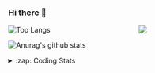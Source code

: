### Hi there 👋

<!--
**tao8687/tao8687** is a ✨ _special_ ✨ repository because its `README.md` (this file) appears on your GitHub profile.

Here are some ideas to get you started:

- 🔭 I’m currently working on ...
- 🌱 I’m currently learning ...
- 👯 I’m looking to collaborate on ...
- 🤔 I’m looking for help with ...
- 💬 Ask me about ...
- 📫 How to reach me: ...
- 😄 Pronouns: ...
- ⚡ Fun fact: ...
-->

<img align='right' src="https://media.giphy.com/media/M9gbBd9nbDrOTu1Mqx/giphy.gif" width="240">

  
![Top Langs](https://github-readme-stats.vercel.app/api/top-langs/?username=tao8687&layout=compact&title_color=23238E&text_color=A67D3D)

![Anurag's github stats](https://github-readme-stats.vercel.app/api?username=tao8687&show_icons=true&&text_color=A67D3D&title_color=23238E&show_icons=false&count_private=true&hide=stars)

<details>
  <summary>:zap: Coding Stats</summary>
  <br>
    
<!--START_SECTION:waka-->
![Code Time](http://img.shields.io/badge/Code%20Time-1%2C809%20hrs%2038%20mins-blue)

![Profile Views](http://img.shields.io/badge/Profile%20Views-0-blue)

**🐱 My GitHub Data** 

> 📦 1.5 MB Used in GitHub's Storage 
 > 
> 🚫 Not Opted to Hire
 > 
> 📜 62 Public Repositories 
 > 
> 🔑 25 Private Repositories 
 > 
**I'm an Early 🐤** 

```text
🌞 Morning                1588 commits        ██████████████████████░░░   88.17 % 
🌆 Daytime                90 commits          █░░░░░░░░░░░░░░░░░░░░░░░░   05.00 % 
🌃 Evening                119 commits         ██░░░░░░░░░░░░░░░░░░░░░░░   06.61 % 
🌙 Night                  4 commits           ░░░░░░░░░░░░░░░░░░░░░░░░░   00.22 % 
```
📅 **I'm Most Productive on Wednesday** 

```text
Monday                   258 commits         ████░░░░░░░░░░░░░░░░░░░░░   14.33 % 
Tuesday                  245 commits         ███░░░░░░░░░░░░░░░░░░░░░░   13.60 % 
Wednesday                315 commits         ████░░░░░░░░░░░░░░░░░░░░░   17.49 % 
Thursday                 239 commits         ███░░░░░░░░░░░░░░░░░░░░░░   13.27 % 
Friday                   255 commits         ████░░░░░░░░░░░░░░░░░░░░░   14.16 % 
Saturday                 249 commits         ███░░░░░░░░░░░░░░░░░░░░░░   13.83 % 
Sunday                   240 commits         ███░░░░░░░░░░░░░░░░░░░░░░   13.33 % 
```


📊 **This Week I Spent My Time On** 

```text
🕑︎ Time Zone: Asia/Shanghai

💬 Programming Languages: 
C++                      16 hrs 44 mins      █████████████░░░░░░░░░░░░   53.30 % 
Lua                      4 hrs 14 mins       ███░░░░░░░░░░░░░░░░░░░░░░   13.50 % 
Other                    2 hrs 41 mins       ██░░░░░░░░░░░░░░░░░░░░░░░   08.57 % 
Python                   1 hr 48 mins        █░░░░░░░░░░░░░░░░░░░░░░░░   05.75 % 
CMake                    1 hr 28 mins        █░░░░░░░░░░░░░░░░░░░░░░░░   04.70 % 

🔥 Editors: 
VS Code                  28 hrs 39 mins      ███████████████████████░░   91.18 % 
Cursor                   2 hrs 46 mins       ██░░░░░░░░░░░░░░░░░░░░░░░   08.82 % 

🐱‍💻 Projects: 
cartographer_ros         14 hrs 36 mins      ████████████░░░░░░░░░░░░░   46.49 % 
cartographer             9 hrs 48 mins       ████████░░░░░░░░░░░░░░░░░   31.20 % 
nicegui_ros1_ws          1 hr 39 mins        █░░░░░░░░░░░░░░░░░░░░░░░░   05.28 % 
src                      1 hr 39 mins        █░░░░░░░░░░░░░░░░░░░░░░░░   05.26 % 
cartographer_ws          1 hr 30 mins        █░░░░░░░░░░░░░░░░░░░░░░░░   04.80 % 

💻 Operating System: 
Linux                    31 hrs 25 mins      █████████████████████████   100.00 % 
```

**I Mostly Code in C++** 

```text
C++                      11 repos            ████████░░░░░░░░░░░░░░░░░   31.43 % 
Python                   10 repos            ███████░░░░░░░░░░░░░░░░░░   28.57 % 
JavaScript               2 repos             █░░░░░░░░░░░░░░░░░░░░░░░░   05.71 % 
Batchfile                1 repo              █░░░░░░░░░░░░░░░░░░░░░░░░   02.86 % 
HTML                     1 repo              █░░░░░░░░░░░░░░░░░░░░░░░░   02.86 % 
```



**Timeline**

![Lines of Code chart](https://raw.githubusercontent.com/tao8687/tao8687/master/assets/bar_graph.png)


 Last Updated on 15/12/2024 01:55:02 UTC
<!--END_SECTION:waka-->
</details>
